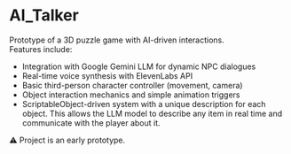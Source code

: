 # AI_Talker
Prototype of a 3D puzzle game with AI-driven interactions.  
Features include:  
- Integration with Google Gemini LLM for dynamic NPC dialogues  
- Real-time voice synthesis with ElevenLabs API  
- Basic third-person character controller (movement, camera)  
- Object interaction mechanics and simple animation triggers
- ScriptableObject-driven system with a unique description for each object. This allows the LLM model to describe any item in real time and communicate with the player about it.

⚠️ Project is an early prototype.  
